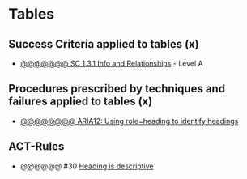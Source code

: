 # Tables

## Success Criteria applied to tables (x)

- [@@@@@@@ SC 1.3.1 Info and Relationships](sc131.md) - Level A


## Procedures prescribed by techniques and failures applied to tables (x)

- [@@@@@@@@ ARIA12: Using role=heading to identify headings](aria12.md)

## ACT-Rules

- @@@@@@ #30 [Heading is descriptive](https://act-rules.github.io/rules/b49b2e)
